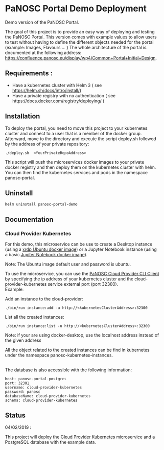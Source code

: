 PaNOSC Portal Demo Deployment
=============================

Demo version of the PaNOSC Portal.

The goal of this project is to provide an easy way of deploying and testing the PaNOSC Portal. This version comes with 
example values to allow users to test without having to define the different objects needed for the portal (example: Images, Flavours ... )
The whole architecture of the portal is documented at the following address: https://confluence.panosc.eu/display/wp4/Common+Portal+Initial+Design.

## Requirements :
- Have a kubernetes cluster with Helm 3 ( see https://helm.sh/docs/intro/install/)
- Have a private registry with no authentication  ( see https://docs.docker.com/registry/deploying/ )


## Installation
To deploy the portal, you need to move this project to your kubernetes cluster and connect to a user that is a member of the docker group.<br/>
Afterward, move to the directory and execute the script deploy.sh followed by the address of your private repository:
```
./deploy.sh  <YourPrivateRepoAddress>
```
This script will push the microservices docker images to your private docker registry and then deploy them on the kubernetes cluster with helm.
You can then find the kubernetes services and pods in the namespace panosc-portal.

## Uninstall  
```
helm uninstall panosc-portal-demo
```

## Documentation

### Cloud Provider Kubernetes

For this demo, this microservice can be use to create a Desktop instance (using a [xrdp Ubuntu docker image](https://hub.docker.com/r/danielguerra/ubuntu-xrdp-base)) or a Jupyter Notebook instance (using a basic [Jupiter Notebook docker image](https://hub.docker.com/r/jupyter/datascience-notebook)).

Note: The Ubuntu image default user and password is ubuntu.

To use the microservice, you can use the [PaNOSC Cloud Provider CLI Client](https://github.com/panosc-portal/cloud-provider-client-cli) by specifying the ip address of your kubernetes cluster and the cloud-provider-kubernetes service external port (port 32300).
<br/>Example:

Add an instance to the cloud-provider:
```
./bin/run instance:add -u http://<kubernetesClusterAddress>:32300
```

List all the created instances:
```
./bin/run instance:list -u http://<kubernetesClusterAddress>:32300
```
Note: if your are using docker-desktop, use the localhost address instead of the given address

All the object related to the created instances can be find in kubernetes under the namespace panosc-kubernetes-instances.

<br/>
The database is also accessible with the following information:

```
host: panosc-portal-postgres  
port: 32301
username: cloud-provider-kubernetes  
password: panosc
databaseName: cloud-provider-kubernetes  
schema: cloud-provider-kubernetes
```


## Status

04/02/2019 :

This project will deploy the  [Cloud Provider Kubernetes](https://github.com/panosc-portal/cloud-provider-kubernetes) microservice and a PostgreSQL database with the example data. 

